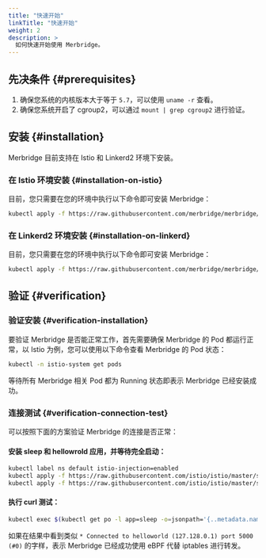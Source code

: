 ```yaml
---
title: "快速开始"
linkTitle: "快速开始"
weight: 2
description: >
  如何快速开始使用 Merbridge。
---
```


## 先决条件 {#prerequisites}

1. 确保您系统的内核版本大于等于 `5.7`，可以使用 `uname -r` 查看。
1. 确保您系统开启了 cgroup2，可以通过 `mount | grep cgroup2` 进行验证。

## 安装 {#installation}

Merbridge 目前支持在 Istio 和 Linkerd2 环境下安装。

### 在 Istio 环境安装 {#installation-on-istio}

目前，您只需要在您的环境中执行以下命令即可安装 Merbridge：

```bash
kubectl apply -f https://raw.githubusercontent.com/merbridge/merbridge/main/deploy/all-in-one.yaml
```

### 在 Linkerd2 环境安装 {#installation-on-linkerd}

目前，您只需要在您的环境中执行以下命令即可安装 Merbridge：

```bash
kubectl apply -f https://raw.githubusercontent.com/merbridge/merbridge/main/deploy/all-in-one-linkerd.yaml
```

## 验证 {#verification}

### 验证安装 {#verification-installation}

要验证 Merbridge 是否能正常工作，首先需要确保 Merbridge 的 Pod 都运行正常，以 Istio 为例，您可以使用以下命令查看 Merbridge 的 Pod 状态：

```bash
kubectl -n istio-system get pods
```

等待所有 Merbridge 相关 Pod 都为 Running 状态即表示 Merbridge 已经安装成功。

### 连接测试 {#verification-connection-test}

可以按照下面的方案验证 Merbridge 的连接是否正常：

#### 安装 sleep 和 hellowrold 应用，并等待完全启动：
```bash
kubectl label ns default istio-injection=enabled
kubectl apply -f https://raw.githubusercontent.com/istio/istio/master/samples/sleep/sleep.yaml
kubectl apply -f https://raw.githubusercontent.com/istio/istio/master/samples/helloworld/helloworld.yaml
```

#### 执行 curl 测试：
```bash
kubectl exec $(kubectl get po -l app=sleep -o=jsonpath='{..metadata.name}') -c sleep -- curl -s -v helloworld:5000/hello
```
如果在结果中看到类似 `* Connected to helloworld (127.128.0.1) port 5000 (#0)` 的字样，表示 Merbridge 已经成功使用 eBPF 代替 iptables 进行转发。
